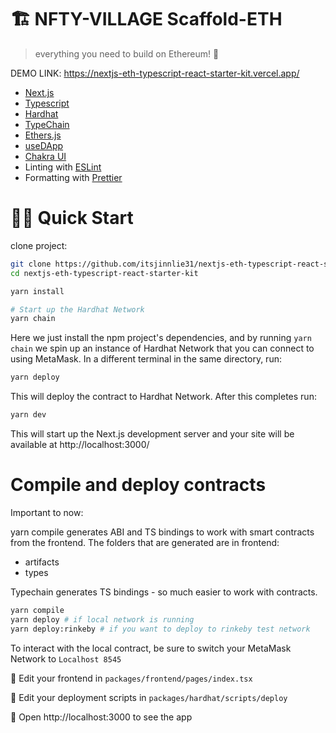 # 🏗 NFTY-VILLAGE Scaffold-ETH

> everything you need to build on Ethereum! 🚀


DEMO LINK: https://nextjs-eth-typescript-react-starter-kit.vercel.app/


- [Next.js](https://nextjs.org)
- [Typescript](https://www.typescriptlang.org/)
- [Hardhat](https://hardhat.org/)
- [TypeChain](https://github.com/ethereum-ts/TypeChain)
- [Ethers.js](https://docs.ethers.io/v5/)
- [useDApp](https://usedapp.io/)
- [Chakra UI](https://chakra-ui.com/)
- Linting with [ESLint](https://eslint.org/)
- Formatting with [Prettier](https://prettier.io/)

# 🏄‍♂️ Quick Start

clone project:

```bash
git clone https://github.com/itsjinnlie31/nextjs-eth-typescript-react-starter-kit
cd nextjs-eth-typescript-react-starter-kit

yarn install

# Start up the Hardhat Network
yarn chain
```

Here we just install the npm project's dependencies, and by running `yarn chain` we spin up an instance of Hardhat Network that you can connect to using MetaMask. In a different terminal in the same directory, run:

```bash
yarn deploy
```

This will deploy the contract to Hardhat Network. After this completes run:

```bash
yarn dev
```

This will start up the Next.js development server and your site will be available at http://localhost:3000/


# Compile and deploy contracts

Important to now:

yarn compile generates ABI and TS bindings to work with smart contracts from the frontend. The folders that are generated are in frontend:

- artifacts
- types

Typechain generates TS bindings - so much easier to work with contracts.

```bash
yarn compile
yarn deploy # if local network is running
yarn deploy:rinkeby # if you want to deploy to rinkeby test network
```

To interact with the local contract, be sure to switch your MetaMask Network to `Localhost 8545`

📝 Edit your frontend in `packages/frontend/pages/index.tsx`

💼 Edit your deployment scripts in `packages/hardhat/scripts/deploy`

📱 Open http://localhost:3000 to see the app

